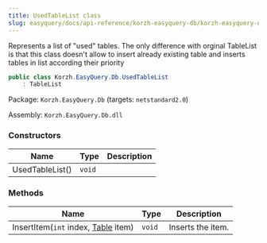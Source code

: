 ```yaml
---
title: UsedTableList class
slug: easyquery/docs/api-reference/korzh-easyquery-db/korzh-easyquery-db-namespace/usedtablelist-class
---
```



Represents a list of "used" tables.  The only difference with orginal TableList is that this class doesn't allow to insert already existing table and inserts tables in list according their priority
```csharp
public class Korzh.EasyQuery.Db.UsedTableList
    : TableList

```
Package: `Korzh.EasyQuery.Db` (targets: `netstandard2.0`)

Assembly: `Korzh.EasyQuery.Db.dll`

### Constructors

| Name | Type | Description | 
| --- | --- | --- | 
| UsedTableList() | `void` |  | 


### Methods

| Name | Type | Description | 
| --- | --- | --- | 
| InsertItem(`int` index, [Table](/api-reference/korzh-easyquery-db/korzh-easyquery-db-namespace/table-class) item) | `void` | Inserts the item. |